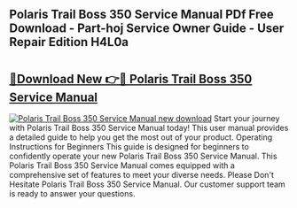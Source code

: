 ## Polaris Trail Boss 350 Service Manual PDf Free Download - Part-hoj Service Owner Guide - User Repair Edition H4L0a

# <h2><a href="http://cf14309.oget.top/?id=Polaris+Trail+Boss+350+Service+Manual">🔗Download New 👉🔴 Polaris Trail Boss 350 Service Manual</a></h2>

[![Polaris Trail Boss 350 Service Manual new download](https://i.imgur.com/5g1atiW.png)](http://cf14309.oget.top/?id=Polaris+Trail+Boss+350+Service+Manual)
Start your journey with Polaris Trail Boss 350 Service Manual today! This user manual provides a detailed guide to help you get the most out of your product. Operating Instructions for Beginners This guide is designed for beginners to confidently operate your new Polaris Trail Boss 350 Service Manual. This Polaris Trail Boss 350 Service Manual comes equipped with a comprehensive set of features to meet your diverse needs. Please Don't Hesitate Polaris Trail Boss 350 Service Manual. Our customer support team is ready to answer your questions.
